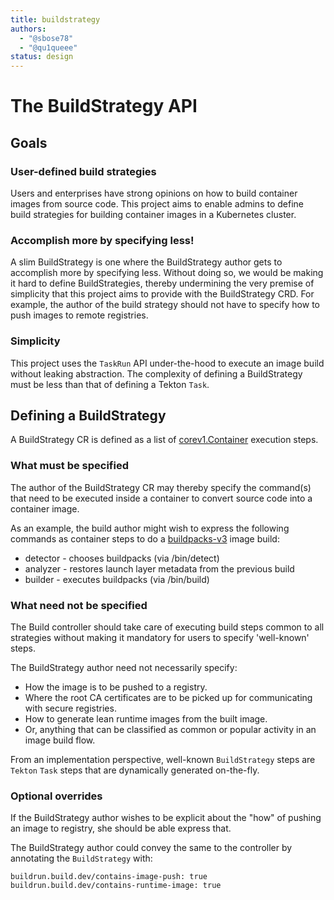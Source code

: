 ```yaml
---
title: buildstrategy
authors:
  - "@sbose78"
  - "@qu1queee"
status: design
---
```


# The BuildStrategy API


## Goals

### User-defined build strategies

Users and enterprises have strong opinions on how to build container images from source code. 
This project aims to enable admins to define build strategies for building container images in a Kubernetes cluster.

### Accomplish more by specifying less!

A slim BuildStrategy is one where the BuildStrategy author gets to accomplish more by specifying less. Without doing so,
we would be making it hard to define BuildStrategies, thereby undermining the very premise of simplicity that this project 
aims to provide with the BuildStrategy CRD. For example, the author of the build strategy should not have to specify how to push images to 
remote registries.

### Simplicity

This project uses the `TaskRun` API under-the-hood to execute an image build without leaking abstraction. The complexity of defining
a BuildStrategy must be less than that of defining a Tekton `Task`.

## Defining a BuildStrategy

A BuildStrategy CR is defined as a list of [corev1.Container](https://kubernetes.io/docs/reference/generated/kubernetes-api/v1.11/#container-v1-core)
execution steps.

### What must be specified


The author of the BuildStrategy CR may thereby specify the command(s) that need to be executed inside a container to convert source code
into a container image.

As an example, the build author might wish to express the following commands as container steps to do a [buildpacks-v3](https://github.com/buildpacks/lifecycle) image build:

* detector - chooses buildpacks (via /bin/detect)
* analyzer - restores launch layer metadata from the previous build
* builder - executes buildpacks (via /bin/build)

### What need not be specified

The Build controller should take care of executing build steps common to all strategies without making it mandatory
for users to specify 'well-known' steps. 

The BuildStrategy author need not necessarily specify:
 
* How the image is to be pushed to a registry. 
* Where the root CA certificates are to be picked up for communicating with secure registries.
* How to generate lean runtime images from the built image.
* Or, anything that can be classified as common or popular activity in an image build flow. 
 

From an implementation perspective, well-known `BuildStrategy` steps are `Tekton` `Task` steps that are dynamically generated 
on-the-fly.

### Optional overrides
 
If the BuildStrategy author wishes to be explicit about the "how" of pushing an image to registry, she should be able
express that. 

The BuildStrategy author could convey the same to the controller by annotating the `BuildStrategy`
 with:
 
 ```
 buildrun.build.dev/contains-image-push: true
 buildrun.build.dev/contains-runtime-image: true
 ```

